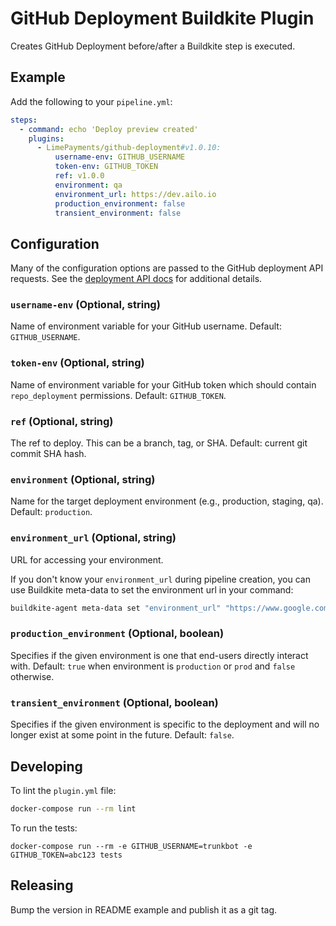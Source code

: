 # GitHub Deployment Buildkite Plugin

Creates GitHub Deployment before/after a Buildkite step is executed.

## Example

Add the following to your `pipeline.yml`:

```yml
steps:
  - command: echo 'Deploy preview created'
    plugins:
      - LimePayments/github-deployment#v1.0.10:
          username-env: GITHUB_USERNAME
          token-env: GITHUB_TOKEN
          ref: v1.0.0
          environment: qa
          environment_url: https://dev.ailo.io
          production_environment: false
          transient_environment: false
```

## Configuration

Many of the configuration options are passed to the GitHub deployment API requests. See the [deployment API docs](https://docs.github.com/en/rest/reference/repos#deployments) for additional details.

### `username-env` (Optional, string)

Name of environment variable for your GitHub username. Default: `GITHUB_USERNAME`.

### `token-env` (Optional, string)

Name of environment variable for your GitHub token which should contain `repo_deployment` permissions. Default: `GITHUB_TOKEN`.

### `ref` (Optional, string)

The ref to deploy. This can be a branch, tag, or SHA. Default: current git commit SHA hash.

### `environment` (Optional, string)

Name for the target deployment environment (e.g., production, staging, qa). Default: `production`.

### `environment_url` (Optional, string)

URL for accessing your environment.

If you don't know your `environment_url` during pipeline creation, you can use Buildkite meta-data to set the environment url in your command:

```sh
buildkite-agent meta-data set "environment_url" "https://www.google.com"
```

### `production_environment` (Optional, boolean)

Specifies if the given environment is one that end-users directly interact with. Default: `true` when environment is `production` or `prod` and `false` otherwise.

### `transient_environment` (Optional, boolean)

Specifies if the given environment is specific to the deployment and will no longer exist at some point in the future. Default: `false`.

## Developing

To lint the `plugin.yml` file:

```sh
docker-compose run --rm lint
```

To run the tests:

```shell
docker-compose run --rm -e GITHUB_USERNAME=trunkbot -e GITHUB_TOKEN=abc123 tests
```

## Releasing

Bump the version in README example and publish it as a git tag.
